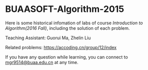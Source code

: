 # BUAASOFT-Algorithm-2015

Here is some historical infomation of labs of course _Introduction to Algorithm(2016 Fall)_, including the solution of each problem.

Teaching Assistant: Guorui Ma, Zhelin Liu

Related problems: https://accoding.cn/group/12/index

If you have any question while learning, you can connect to mgr9514@buaa.edu.cn at any time.
